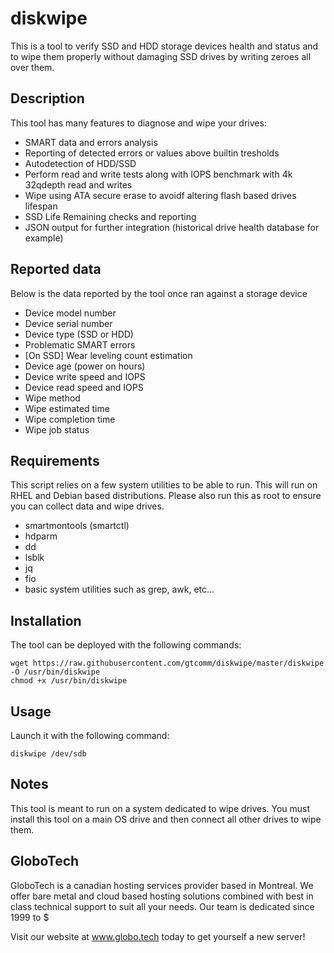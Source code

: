 # diskwipe
This is a tool to verify SSD and HDD storage devices health and status and to wipe them properly without damaging SSD drives by writing zeroes all over them.

## Description
This tool has many features to diagnose and wipe your drives:

- SMART data and errors analysis
- Reporting of detected errors or values above builtin tresholds
- Autodetection of HDD/SSD
- Perform read and write tests along with IOPS benchmark with 4k 32qdepth read and writes
- Wipe using ATA secure erase to avoidf altering flash based drives lifespan
- SSD Life Remaining checks and reporting
- JSON output for further integration (historical drive health database for example)

## Reported data
Below is the data reported by the tool once ran against a storage device
- Device model number
- Device serial number
- Device type (SSD or HDD)
- Problematic SMART errors
- [On SSD] Wear leveling count estimation
- Device age (power on hours)
- Device write speed and IOPS
- Device read speed and IOPS
- Wipe method
- Wipe estimated time
- Wipe completion time
- Wipe job status

## Requirements
This script relies on a few system utilities to be able to run. This will run on RHEL and Debian based distributions.
Please also run this as root to ensure you can collect data and wipe drives.
- smartmontools (smartctl)
- hdparm
- dd
- lsblk
- jq
- fio
- basic system utilities such as grep, awk, etc...

## Installation
The tool can be deployed with the following commands:
```
wget https://raw.githubusercontent.com/gtcomm/diskwipe/master/diskwipe -O /usr/bin/diskwipe
chmod +x /usr/bin/diskwipe
```
## Usage
Launch it with the following command:
```
diskwipe /dev/sdb
```

## Notes
This tool is meant to run on a system dedicated to wipe drives. You must install this tool on a main OS drive and then connect all other drives to wipe them.

## GloboTech
GloboTech is a canadian hosting services provider based in Montreal. We offer bare metal and cloud based hosting solutions combined with best in class technical support to suit all your needs. Our team is dedicated since 1999 to $

Visit our website at www.globo.tech today to get yourself a new server!
